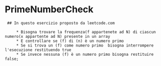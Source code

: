 # PrimeNumberCheck

     ## In questo esercizio proposto da leetcode.com
     
         * Bisogna trovare la frequenza(f appartenete ad N) di ciascun numero(x appartente ad N) presente in un array
         * E controllare se (f) di (n) è un numero primo
         * Se si trova un (f) come numero primo  bisogna interrompere l'esecuzione restituendo true
         * Se invece nessuna (f) è un numero primo bisogna restituire false;
         
